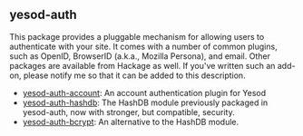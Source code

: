 ## yesod-auth

This package provides a pluggable mechanism for allowing users to authenticate
with your site. It comes with a number of common plugins, such as OpenID,
BrowserID (a.k.a., Mozilla Persona), and email. Other packages are available
from Hackage as well. If you've written such an add-on, please notify me so
that it can be added to this description.

* [yesod-auth-account](http://hackage.haskell.org/package/yesod-auth-account): An account authentication plugin for Yesod
* [yesod-auth-hashdb](http://www.stackage.org/package/yesod-auth-hashdb): The HashDB module previously packaged in yesod-auth, now with stronger, but compatible, security.
* [yesod-auth-bcrypt](https://github.com/ollieh/yesod-auth-bcrypt/): An alternative to the HashDB module.

